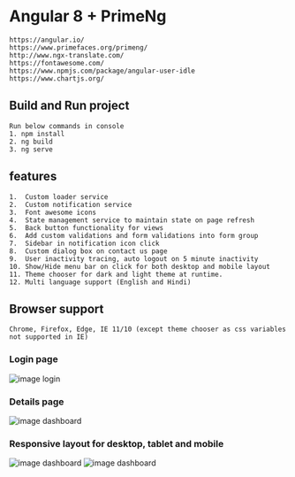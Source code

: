 
# Angular 8 + PrimeNg

````
https://angular.io/
https://www.primefaces.org/primeng/
http://www.ngx-translate.com/
https://fontawesome.com/
https://www.npmjs.com/package/angular-user-idle
https://www.chartjs.org/
````

## Build and Run project
`````
Run below commands in console
1. npm install
2. ng build
3. ng serve
`````

## features
````
1.  Custom loader service
2.  Custom notification service
3.  Font awesome icons
4.  State management service to maintain state on page refresh
5.  Back button functionality for views
6.  Add custom validations and form validations into form group
7.  Sidebar in notification icon click
8.  Custom dialog box on contact us page
9.  User inactivity tracing, auto logout on 5 minute inactivity
10. Show/Hide menu bar on click for both desktop and mobile layout
11. Theme chooser for dark and light theme at runtime.
12. Multi language support (English and Hindi)
````

## Browser support
````
Chrome, Firefox, Edge, IE 11/10 (except theme chooser as css variables not supported in IE)
````

### Login page

![image login](https://raw.githubusercontent.com/NilavPatel/Ng-Prime/master/src/assets/images/login-page.png)

### Details page

![image dashboard](https://raw.githubusercontent.com/NilavPatel/Ng-Prime/master/src/assets/images/details-page.png)

### Responsive layout for desktop, tablet and mobile

![image dashboard](https://raw.githubusercontent.com/NilavPatel/Ng-Prime/master/src/assets/images/laptop.png)
![image dashboard](https://raw.githubusercontent.com/NilavPatel/Ng-Prime/master/src/assets/images/tablet.png)
